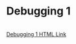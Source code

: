 <h1>Debugging 1</h1>
 <br>
<a href="https://nighthawk-real.github.io/cis-2013-programs/debugging-1/IncomeTaxDebug.html">Debugging 1 HTML Link</a>
<br>